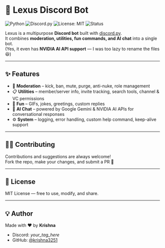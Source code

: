 # 🤖 Lexus Discord Bot

![Python](https://img.shields.io/badge/python-3.10%2B-blue)
![Discord.py](https://img.shields.io/badge/discord.py-2.3.2-blueviolet)
![License: MIT](https://img.shields.io/badge/License-MIT-green)
![Status](https://img.shields.io/badge/status-active-success)

Lexus is a multipurpose **Discord bot** built with [discord.py](https://github.com/Rapptz/discord.py).  
It combines **moderation, utilities, fun commands, and AI chat** into a single bot.  
(Yes, it even has **NVIDIA AI API support** — I was too lazy to rename the files 😆)  

---

## ✨ Features
- 🔧 **Moderation** – kick, ban, mute, purge, anti-nuke, role management  
- 📋 **Utilities** – member/server info, invite tracking, search tools, channel & VC permissions  
- 🎉 **Fun** – GIFs, jokes, greetings, custom replies  
- 🤖 **AI Chat** – powered by Google Gemini & NVIDIA AI APIs for conversational responses  
- ⚙️ **System** – logging, error handling, custom help command, keep-alive support  

---

## 👨‍💻 Contributing
Contributions and suggestions are always welcome!  
Fork the repo, make your changes, and submit a PR 🚀  

---

## 📜 License
MIT License — free to use, modify, and share.  

---

## 💡 Author
Made with ❤️ by **Krishna**  
- Discord: *your_tag_here*  
- GitHub: [@krishna3251](https://github.com/krishna3251)
